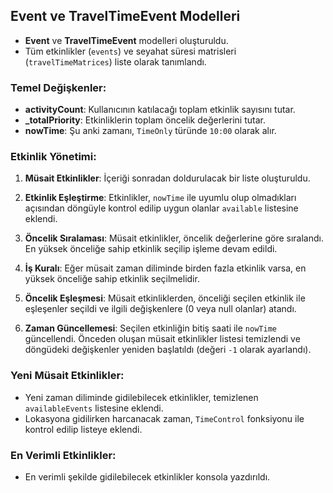 ## Event ve TravelTimeEvent Modelleri

- **Event** ve **TravelTimeEvent** modelleri oluşturuldu.
- Tüm etkinlikler (`events`) ve seyahat süresi matrisleri (`travelTimeMatrices`) liste olarak tanımlandı.

### Temel Değişkenler:

- **activityCount**: Kullanıcının katılacağı toplam etkinlik sayısını tutar.
- **_totalPriority**: Etkinliklerin toplam öncelik değerlerini tutar.
- **nowTime**: Şu anki zamanı, `TimeOnly` türünde `10:00` olarak alır.

### Etkinlik Yönetimi:

1. **Müsait Etkinlikler**: İçeriği sonradan doldurulacak bir liste oluşturuldu.
   
2. **Etkinlik Eşleştirme**: Etkinlikler, `nowTime` ile uyumlu olup olmadıkları açısından döngüyle kontrol edilip uygun olanlar `available` listesine eklendi.
   
3. **Öncelik Sıralaması**: Müsait etkinlikler, öncelik değerlerine göre sıralandı. En yüksek önceliğe sahip etkinlik seçilip işleme devam edildi.
   
4. **İş Kuralı**: Eğer müsait zaman diliminde birden fazla etkinlik varsa, en yüksek önceliğe sahip etkinlik seçilmelidir.

5. **Öncelik Eşleşmesi**: Müsait etkinliklerden, önceliği seçilen etkinlik ile eşleşenler seçildi ve ilgili değişkenlere (0 veya null olanlar) atandı.

6. **Zaman Güncellemesi**: Seçilen etkinliğin bitiş saati ile `nowTime` güncellendi. Önceden oluşan müsait etkinlikler listesi temizlendi ve döngüdeki değişkenler yeniden başlatıldı (değeri `-1` olarak ayarlandı).

### Yeni Müsait Etkinlikler:

- Yeni zaman diliminde gidilebilecek etkinlikler, temizlenen `availableEvents` listesine eklendi.
- Lokasyona gidilirken harcanacak zaman, `TimeControl` fonksiyonu ile kontrol edilip listeye eklendi.

### En Verimli Etkinlikler:

- En verimli şekilde gidilebilecek etkinlikler konsola yazdırıldı.
